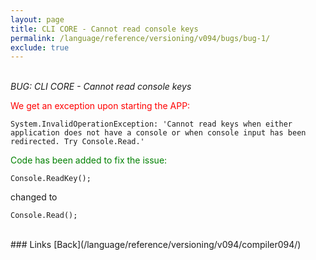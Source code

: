 ```yaml
---
layout: page
title: CLI CORE - Cannot read console keys
permalink: /language/reference/versioning/v094/bugs/bug-1/
exclude: true
---
```

<br>_BUG: CLI CORE - Cannot read console keys_

<span style="color:red">We get an exception upon starting the APP:
```
System.InvalidOperationException: 'Cannot read keys when either application does not have a console or when console input has been redirected. Try Console.Read.'
```
</span>


<span style="color:green">Code has been added to fix the issue:</span>

```
Console.ReadKey();
```
changed to 
```
Console.Read();
```


<br>
### Links
[Back](/language/reference/versioning/v094/compiler094/)